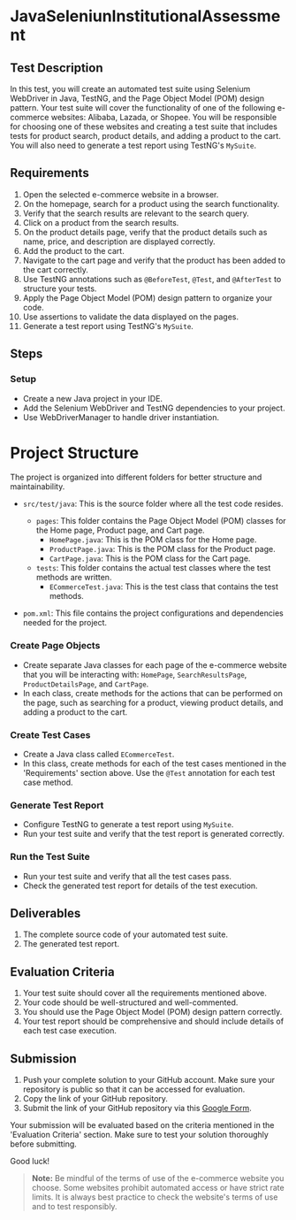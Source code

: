 # JavaSeleniunInstitutionalAssessment

## Test Description
In this test, you will create an automated test suite using Selenium WebDriver in Java, TestNG, and the Page Object Model (POM) design pattern. Your test suite will cover the functionality of one of the following e-commerce websites: Alibaba, Lazada, or Shopee. You will be responsible for choosing one of these websites and creating a test suite that includes tests for product search, product details, and adding a product to the cart. You will also need to generate a test report using TestNG's `MySuite`.

## Requirements
1. Open the selected e-commerce website in a browser.
2. On the homepage, search for a product using the search functionality.
3. Verify that the search results are relevant to the search query.
4. Click on a product from the search results.
5. On the product details page, verify that the product details such as name, price, and description are displayed correctly.
6. Add the product to the cart.
7. Navigate to the cart page and verify that the product has been added to the cart correctly.
8. Use TestNG annotations such as `@BeforeTest`, `@Test`, and `@AfterTest` to structure your tests.
9. Apply the Page Object Model (POM) design pattern to organize your code.
10. Use assertions to validate the data displayed on the pages.
11. Generate a test report using TestNG's `MySuite`.

## Steps
### Setup
- Create a new Java project in your IDE.
- Add the Selenium WebDriver and TestNG dependencies to your project.
- Use WebDriverManager to handle driver instantiation.
# Project Structure

The project is organized into different folders for better structure and maintainability. 

- `src/test/java`: This is the source folder where all the test code resides.
    - `pages`: This folder contains the Page Object Model (POM) classes for the Home page, Product page, and Cart page.
        - `HomePage.java`: This is the POM class for the Home page.
        - `ProductPage.java`: This is the POM class for the Product page.
        - `CartPage.java`: This is the POM class for the Cart page.
    - `tests`: This folder contains the actual test classes where the test methods are written.
        - `ECommerceTest.java`: This is the test class that contains the test methods.

- `pom.xml`: This file contains the project configurations and dependencies needed for the project.


### Create Page Objects
- Create separate Java classes for each page of the e-commerce website that you will be interacting with: `HomePage`, `SearchResultsPage`, `ProductDetailsPage`, and `CartPage`.
- In each class, create methods for the actions that can be performed on the page, such as searching for a product, viewing product details, and adding a product to the cart.

### Create Test Cases
- Create a Java class called `ECommerceTest`.
- In this class, create methods for each of the test cases mentioned in the 'Requirements' section above. Use the `@Test` annotation for each test case method.

### Generate Test Report
- Configure TestNG to generate a test report using `MySuite`.
- Run your test suite and verify that the test report is generated correctly.

### Run the Test Suite
- Run your test suite and verify that all the test cases pass.
- Check the generated test report for details of the test execution.

## Deliverables
1. The complete source code of your automated test suite.
2. The generated test report.

## Evaluation Criteria
1. Your test suite should cover all the requirements mentioned above.
2. Your code should be well-structured and well-commented.
3. You should use the Page Object Model (POM) design pattern correctly.
4. Your test report should be comprehensive and should include details of each test case execution.

## Submission
1. Push your complete solution to your GitHub account. Make sure your repository is public so that it can be accessed for evaluation.
2. Copy the link of your GitHub repository.
3. Submit the link of your GitHub repository via this [Google Form](https://forms.gle/rRJwKHTMZyKfnki58).

Your submission will be evaluated based on the criteria mentioned in the 'Evaluation Criteria' section. Make sure to test your solution thoroughly before submitting.

Good luck!


> **Note:** Be mindful of the terms of use of the e-commerce website you choose. Some websites prohibit automated access or have strict rate limits. It is always best practice to check the website's terms of use and to test responsibly.
